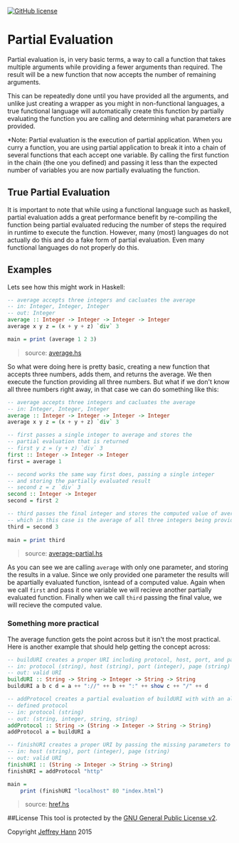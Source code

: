 [![GitHub license](https://img.shields.io/github/license/obihann-learning/functional-programming.svg)](https://github.com/obihann-learning/functional-programming/blob/master/LICENSE)

# Partial Evaluation

Partial evaluation is, in very basic terms, a way to call a function that takes multiple arguments while 
providing a fewer arguments than required. The result will be a new function that now accepts the number of remaining arguments. 

This can be repeatedly done until you have provided all the arguments, and unlike just creating a wrapper as you might in 
non-functional languages, a true functional language will automatically create this function by partially evaluating the function you 
are calling and determining what parameters are provided.

*Note: Partial evaluation is the execution of partial application. When you curry a function, you are using partial application to 
break it into a chain of several functions that each accept one variable. By calling the first function in the chain (the one you defined)
and passing it less than the expected number of variables you are now partially evaluating the function.

## True Partial Evaluation

It is important to note that while using a functional language such as haskell, partial evaluation adds a great performance benefit by
re-compiling the function being partial evaluated reducing the number of steps the required in runtime to execute the function. However, many
(most) languages do not actually do this and do a fake form of partial evaluation. Even many functional languages do not properly do this.

## Examples

Lets see how this might work in Haskell:

```haskell
-- average accepts three integers and cacluates the average
-- in: Integer, Integer, Integer
-- out: Integer
average :: Integer -> Integer -> Integer -> Integer
average x y z = (x + y + z) `div` 3

main = print (average 1 2 3)
```

> source: [average.hs](average.hs)
    
So what were doing here is pretty basic, creating a new function that accepts three numbers, adds them, and returns the average. We then execute the function providing all three numbers. But what if we don't know all three numbers right away, in that case we can do something like this:

```haskell
-- average accepts three integers and cacluates the average
-- in: Integer, Integer, Integer
average :: Integer -> Integer -> Integer -> Integer
average x y z = (x + y + z) `div` 3

-- first passes a single integer to average and stores the 
-- partial evaluation that is returned
-- first y z = (y + z) `div` 3
first :: Integer -> Integer -> Integer
first = average 1

-- second works the same way first does, passing a single integer
-- and storing the partially evaluated result
-- second z = z `div` 3
second :: Integer -> Integer
second = first 2

-- third passes the final integer and stores the computed value of average
-- which in this case is the average of all three integers being provided
third = second 3
    
main = print third
```

> source: [average-partial.hs](average-partial.hs)
    
As you can see we are calling `average` with only one parameter, and storing the results in a value. Since we only provided one parameter the results will be apartially evaluated function, isntead of a computed value. Again when we call `first` and pass it one variable we will recieve another partially evaluated function. Finally when we call `third` passing the final value, we will recieve the computed value.

### Something more practical

The average function gets the point across but it isn't the most practical. Here is another example that should help getting the concept across:

```haskell
-- buildURI creates a proper URI including protocol, host, port, and page
-- in: protocol (string), host (string), port (integer), page (string)
-- out: valid URI
buildURI :: String -> String -> Integer -> String -> String
buildURI a b c d = a ++ "://" ++ b ++ ":" ++ show c ++ "/" ++ d

-- addProtocol creates a partial evaluation of buildURI with with an already 
-- defined protocol
-- in: protocol (string)
-- out: (string, integer, string, string)
addProtocol :: String -> (String -> Integer -> String -> String)
addProtocol a = buildURI a

-- finishURI creates a proper URI by passing the missing parameters to buildURI
-- in: host (string), port (integer), page (string)
-- out: valid URI
finishURI :: (String -> Integer -> String -> String)
finishURI = addProtocol "http"

main =
    print (finishURI "localhost" 80 "index.html")
```

> source: [href.hs](href.hs)


##License
This tool is protected by the [GNU General Public License v2](http://www.gnu.org/licenses/gpl-2.0.html).

Copyright [Jeffrey Hann](http://jeffreyhann.ca/) 2015
